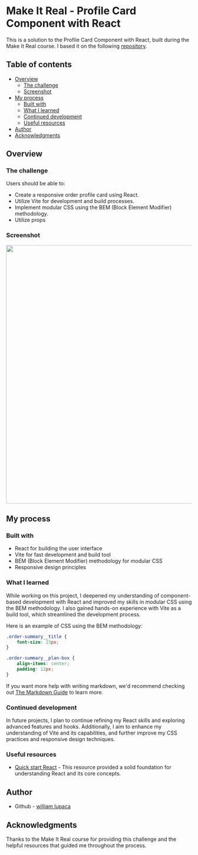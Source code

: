 # Make It Real - Profile Card Component with React

This is a solution to the Profile Card Component with React, built during the Make It Real course. I based it on the following [repository](https://github.com/PunoBootcamper/profile-card-component.git).

## Table of contents

- [Overview](#overview)
  - [The challenge](#the-challenge)
  - [Screenshot](#screenshot)
- [My process](#my-process)
  - [Built with](#built-with)
  - [What I learned](#what-i-learned)
  - [Continued development](#continued-development)
  - [Useful resources](#useful-resources)
- [Author](#author)
- [Acknowledgments](#acknowledgments)

## Overview

### The challenge

Users should be able to:

- Create a responsive order profile card using React.
- Utilize Vite for development and build processes.
- Implement modular CSS using the BEM (Block Element Modifier) methodology.
- Utilize props

### Screenshot

<img src="./public/desktop.png" width="700">

## My process

### Built with

- React for building the user interface
- Vite for fast development and build tool
- BEM (Block Element Modifier) methodology for modular CSS
- Responsive design principles

### What I learned

While working on this project, I deepened my understanding of component-based development with React and improved my skills in modular CSS using the BEM methodology. I also gained hands-on experience with Vite as a build tool, which streamlined the development process.

Here is an example of CSS using the BEM methodology:

```css
.order-summary__title {
    font-size: 23px;
}

.order-summary__plan-box {
    align-items: center;
    padding: 12px;
}

```

If you want more help with writing markdown, we'd recommend checking out [The Markdown Guide](https://www.markdownguide.org/) to learn more.

### Continued development

In future projects, I plan to continue refining my React skills and exploring advanced features and hooks. Additionally, I aim to enhance my understanding of Vite and its capabilities, and further improve my CSS practices and responsive design techniques.

### Useful resources

- [Quick start React](https://react.dev/learn) - This resource provided a solid foundation for understanding React and its core concepts.

## Author

- Github - [william lupaca](https://github.com/PunoBootcamper)


## Acknowledgments

Thanks to the Make It Real course for providing this challenge and the helpful resources that guided me throughout the process.